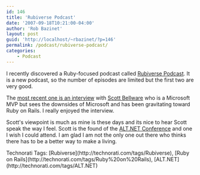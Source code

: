 ```yaml
---
id: 146
title: 'Rubiverse Podcast'
date: '2007-09-18T10:21:00-04:00'
author: 'Rob Bazinet'
layout: post
guid: 'http://localhost/~rbazinet/?p=146'
permalink: /podcast/rubiverse-podcast/
categories:
    - Podcast
---
```


I recently discovered a Ruby-focused podcast called [Rubiverse Podcast](http://rubiverse.com/). It is a new podcast, so the number of episodes are limited but the first two are very good.

The [most recent one is an interview](http://rubiverse.com/podcasts/2-scott-bellware-on-microsoft-and-ruby) with [Scott Bellware](http://codebetter.com/blogs/scott.bellware/) who is a Microsoft MVP but sees the downsides of Microsoft and has been gravitating toward Ruby on Rails. I really enjoyed the interview.

Scott's viewpoint is much as mine is these days and its nice to hear Scott speak the way I feel. Scott is the found of the [ALT.NET Conference](http://altnetconf.com/) and one I wish I could attend. I am glad I am not the only one out there who thinks there has to be a better way to make a living.

<div class="wlWriterSmartContent" style="display:inline;margin:0;padding:0;">Technorati Tags: [Rubiverse](http://technorati.com/tags/Rubiverse), [Ruby on Rails](http://technorati.com/tags/Ruby%20on%20Rails), [ALT.NET](http://technorati.com/tags/ALT.NET)</div>